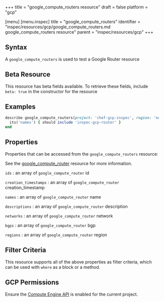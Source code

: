 +++
title = "google_compute_routers resource"
draft = false
platform = "gcp"

[menu]
  [menu.inspec]
    title = "google_compute_routers"
    identifier = "inspec/resources/gcp/google_compute_routers.md google_compute_routers resource"
    parent = "inspec/resources/gcp"
+++

## Syntax

A `google_compute_routers` is used to test a Google Router resource

## Beta Resource

This resource has beta fields available. To retrieve these fields, include `beta: true` in the constructor for the resource

## Examples

```ruby
describe google_compute_routers(project: 'chef-gcp-inspec', region: 'europe-west2') do
  its('names') { should include 'inspec-gcp-router' }
end
```

## Properties

Properties that can be accessed from the `google_compute_routers` resource:

See the [google_compute_router](/inspec/resources/google_compute_router/#properties) resource for more information.

`ids`
: an array of `google_compute_router` id

`creation_timestamps`
: an array of `google_compute_router` creation_timestamp

`names`
: an array of `google_compute_router` name

`descriptions`
: an array of `google_compute_router` description

`networks`
: an array of `google_compute_router` network

`bgps`
: an array of `google_compute_router` bgp

`regions`
: an array of `google_compute_router` region

## Filter Criteria

This resource supports all of the above properties as filter criteria, which can be used
with `where` as a block or a method.

## GCP Permissions

Ensure the [Compute Engine API](https://console.cloud.google.com/apis/library/compute.googleapis.com/) is enabled for the current project.
